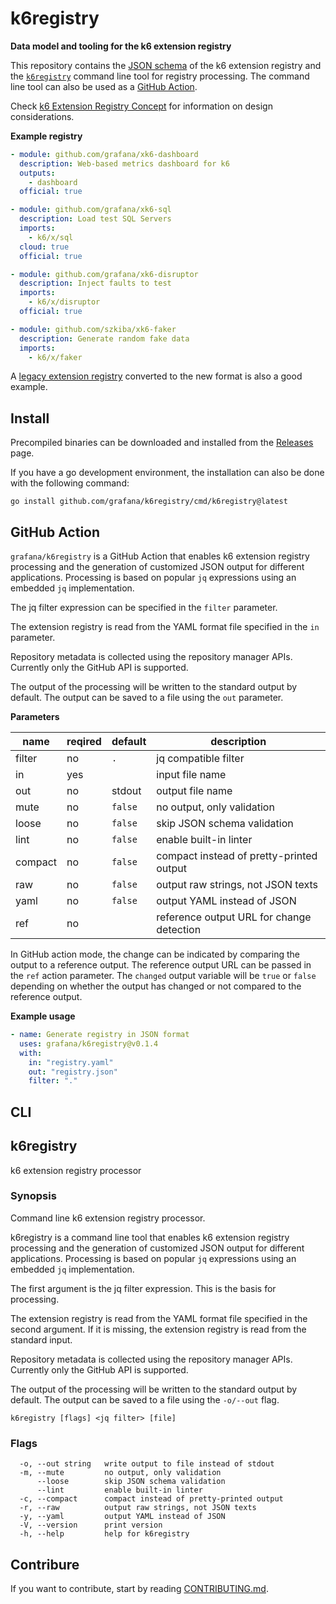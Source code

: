 <h1 name="title">k6registry</h1>

**Data model and tooling for the k6 extension registry**

This repository contains the [JSON schema](docs/registry.schema.json) of the k6 extension registry and the [`k6registry`](#k6registry) command line tool for registry processing. The command line tool can also be used as a [GitHub Action](#github-action).

Check [k6 Extension Registry Concept](docs/registry.md) for information on design considerations.

**Example registry**

```yaml file=docs/example.yaml
- module: github.com/grafana/xk6-dashboard
  description: Web-based metrics dashboard for k6
  outputs:
    - dashboard
  official: true

- module: github.com/grafana/xk6-sql
  description: Load test SQL Servers
  imports:
    - k6/x/sql
  cloud: true
  official: true

- module: github.com/grafana/xk6-disruptor
  description: Inject faults to test
  imports:
    - k6/x/disruptor
  official: true

- module: github.com/szkiba/xk6-faker
  description: Generate random fake data
  imports:
    - k6/x/faker
```

A [legacy extension registry](docs/legacy.yaml) converted to the new format is also a good example.

## Install

Precompiled binaries can be downloaded and installed from the [Releases](https://github.com/grafana/k6registry/releases) page.

If you have a go development environment, the installation can also be done with the following command:

```
go install github.com/grafana/k6registry/cmd/k6registry@latest
```

## GitHub Action

`grafana/k6registry` is a GitHub Action that enables k6 extension registry processing and the generation of customized JSON output for different applications. Processing is based on popular `jq` expressions using an embedded `jq` implementation.

The jq filter expression can be specified in the `filter` parameter.

The extension registry is read from the YAML format file specified in the `in` parameter.

Repository metadata is collected using the repository manager APIs. Currently only the GitHub API is supported.

The output of the processing will be written to the standard output by default. The output can be saved to a file using the `out` parameter.

**Parameters**

name   | reqired | default | description
-------|---------|---------|-------------
filter |    no   |    `.`  | jq compatible filter
in     |   yes   |         | input file name
out    |    no   |  stdout | output file name
mute   |    no   | `false` | no output, only validation
loose  |    no   | `false` | skip JSON schema validation
lint   |    no   | `false` | enable built-in linter
compact|    no   | `false` | compact instead of pretty-printed output
raw    |    no   | `false` | output raw strings, not JSON texts
yaml   |    no   | `false` | output YAML instead of JSON
ref    |    no   |         | reference output URL for change detection

In GitHub action mode, the change can be indicated by comparing the output to a reference output. The reference output URL can be passed in the `ref` action parameter. The `changed` output variable will be `true` or `false` depending on whether the output has changed or not compared to the reference output.

**Example usage**

```yaml
- name: Generate registry in JSON format
  uses: grafana/k6registry@v0.1.4
  with:
    in: "registry.yaml"
    out: "registry.json"
    filter: "."
```

## CLI

<!-- #region cli -->
## k6registry

k6 extension registry processor

### Synopsis

Command line k6 extension registry processor.

k6registry is a command line tool that enables k6 extension registry processing and the generation of customized JSON output for different applications. Processing is based on popular `jq` expressions using an embedded `jq` implementation.

The first argument is the jq filter expression. This is the basis for processing.

The extension registry is read from the YAML format file specified in the second argument. If it is missing, the extension registry is read from the standard input.

Repository metadata is collected using the repository manager APIs. Currently only the GitHub API is supported.

The output of the processing will be written to the standard output by default. The output can be saved to a file using the `-o/--out` flag.


```
k6registry [flags] <jq filter> [file]
```

### Flags

```
  -o, --out string   write output to file instead of stdout
  -m, --mute         no output, only validation
      --loose        skip JSON schema validation
      --lint         enable built-in linter
  -c, --compact      compact instead of pretty-printed output
  -r, --raw          output raw strings, not JSON texts
  -y, --yaml         output YAML instead of JSON
  -V, --version      print version
  -h, --help         help for k6registry
```

<!-- #endregion cli -->

## Contribure 

If you want to contribute, start by reading [CONTRIBUTING.md](CONTRIBUTING.md).
